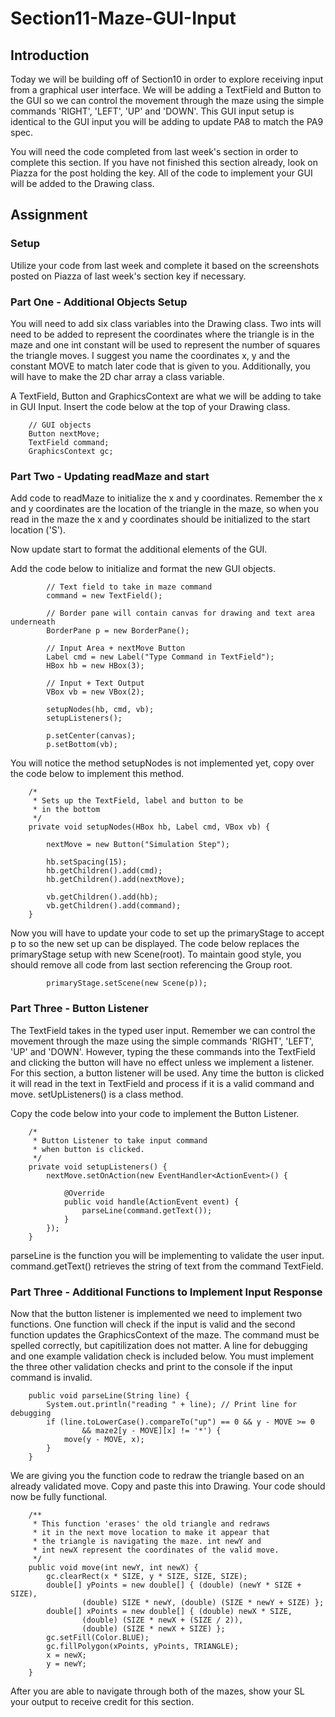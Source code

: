 # Section11-Maze-GUI-Input

## Introduction

Today we will be building off of Section10 in order to explore receiving 
input from a graphical user interface. We will be adding a TextField and 
Button to the GUI so we can control the movement through the maze using 
the simple commands 'RIGHT', 'LEFT', 'UP' and 'DOWN'. This GUI input setup
is identical to the GUI input you will be adding to update PA8 to match 
the PA9 spec. 

You will need the code completed from last week's section in order to 
complete this section. If you have not finished this section already, 
look on Piazza for the post holding the key. All of the code to implement
your GUI will be added to the Drawing class. 



## Assignment

### Setup
Utilize your code from last week and complete it based on the screenshots
posted on Piazza of last week's section key if necessary. 


### Part One - Additional Objects Setup 
You will need to add six class variables into the Drawing class. Two ints
will need to be added to represent the coordinates where the triangle is 
in the maze and one int constant will be used to represent the number of 
squares the triangle moves. I suggest you name the coordinates x, y and the
constant MOVE to match later code that is given to you. Additionally, you 
will have to make the 2D char array a class variable. 

A TextField, Button and GraphicsContext are what we will be adding to take in GUI Input. Insert the code below at the top of your Drawing class. 

```
    // GUI objects
    Button nextMove;
    TextField command;
    GraphicsContext gc;
```

### Part Two - Updating readMaze and start
Add code to readMaze to initialize the x and y coordinates. Remember
the x and y coordinates are the location of the triangle in the maze, 
so when you read in the maze the x and y coordinates should be initialized
to the start location ('S'). 

Now update start to format the additional elements of the GUI. 

Add the code below to initialize and format the new GUI objects. 

```
        // Text field to take in maze command
        command = new TextField();

        // Border pane will contain canvas for drawing and text area underneath
        BorderPane p = new BorderPane();

        // Input Area + nextMove Button
        Label cmd = new Label("Type Command in TextField");
        HBox hb = new HBox(3);

        // Input + Text Output
        VBox vb = new VBox(2);

        setupNodes(hb, cmd, vb);
        setupListeners();

        p.setCenter(canvas);
        p.setBottom(vb);
```

You will notice the method setupNodes is not implemented yet, copy over
the code below to implement this method. 

```
    /*
     * Sets up the TextField, label and button to be
     * in the bottom
     */
    private void setupNodes(HBox hb, Label cmd, VBox vb) {

        nextMove = new Button("Simulation Step");

        hb.setSpacing(15);
        hb.getChildren().add(cmd);
        hb.getChildren().add(nextMove);

        vb.getChildren().add(hb);
        vb.getChildren().add(command);
    }
```

Now you will have to update your code to set up the primaryStage 
to accept p to so the new set up can be displayed. The code below
replaces the primaryStage setup with new Scene(root). To maintain 
good style, you should remove all code from last section referencing 
the Group root. 

```
        primaryStage.setScene(new Scene(p));

```

### Part Three - Button Listener 
The TextField takes in the typed user input. Remember we can control 
the movement through the maze using the simple commands 'RIGHT', 'LEFT', 
'UP' and 'DOWN'. However, typing the these commands into the TextField 
and clicking the button will have no effect unless we implement a 
listener. For this section, a button listener will be used. Any time 
the button is clicked it will read in the text in TextField and process
if it is a valid command and move. setUpListeners() is a class method. 

Copy the code below into your code to implement the Button Listener. 

```
    /*
     * Button Listener to take input command
     * when button is clicked.
     */
    private void setupListeners() {
        nextMove.setOnAction(new EventHandler<ActionEvent>() {

            @Override
            public void handle(ActionEvent event) {
                parseLine(command.getText());
            }
        });
    }
```

parseLine is the function you will be implementing to validate the user
input. command.getText() retrieves the string of text from the command 
TextField. 

### Part Three - Additional Functions to Implement Input Response 

Now that the button listener is implemented we need to implement two 
functions. One function will check if the input is valid and the second
function updates the GraphicsContext of the maze. The command must be spelled 
correctly, but capitilization does not matter. A line for debugging and
one example validation check is included below. You must implement the 
three other validation checks and print to the console if the input 
command is invalid. 

```
    public void parseLine(String line) {
        System.out.println("reading " + line); // Print line for debugging
        if (line.toLowerCase().compareTo("up") == 0 && y - MOVE >= 0
                && maze2[y - MOVE][x] != '*') {
            move(y - MOVE, x);
        } 
    }
```

We are giving you the function code to redraw the triangle based on an 
already validated move. Copy and paste this into Drawing. Your code 
should now be fully functional. 

```
    /**
     * This function 'erases' the old triangle and redraws
     * it in the next move location to make it appear that
     * the triangle is navigating the maze. int newY and 
     * int newX represent the coordinates of the valid move. 
     */
    public void move(int newY, int newX) {
        gc.clearRect(x * SIZE, y * SIZE, SIZE, SIZE);
        double[] yPoints = new double[] { (double) (newY * SIZE + SIZE),
                (double) SIZE * newY, (double) (SIZE * newY + SIZE) };
        double[] xPoints = new double[] { (double) newX * SIZE,
                (double) (SIZE * newX + (SIZE / 2)),
                (double) (SIZE * newX + SIZE) };
        gc.setFill(Color.BLUE);
        gc.fillPolygon(xPoints, yPoints, TRIANGLE);
        x = newX;
        y = newY;
    }

```


After you are able to navigate through both of the mazes, show your SL your
output to receive credit for this section. 
